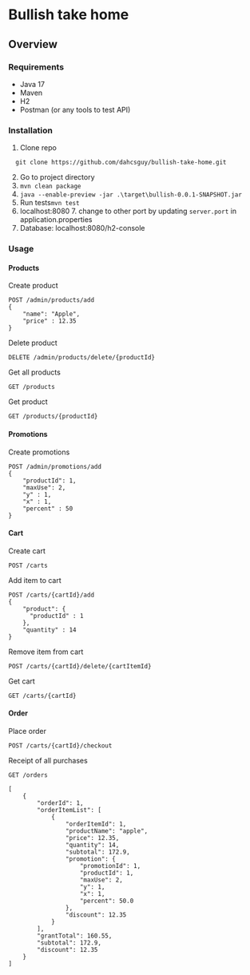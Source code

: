 # Bullish take home

## Overview


### Requirements
- Java 17
- Maven
- H2
- Postman (or any tools to test API)
### Installation
1. Clone repo
```
  git clone https://github.com/dahcsguy/bullish-take-home.git
```
2. Go to project directory
3. ```mvn clean package```
4. ```java --enable-preview -jar .\target\bullish-0.0.1-SNAPSHOT.jar```
5. Run tests```mvn test```
6. localhost:8080
   7. change to other port by updating `server.port` in application.properties
7. Database: localhost:8080/h2-console 



### Usage
#### Products
Create product
```
POST /admin/products/add
{
    "name": "Apple",
    "price" : 12.35
}
```
Delete product
```
DELETE /admin/products/delete/{productId}
```

Get all products
```
GET /products
```

Get product
```
GET /products/{productId}
```

#### Promotions
Create promotions
```
POST /admin/promotions/add
{
    "productId": 1,
    "maxUse": 2,
    "y" : 1,
    "x" : 1,
    "percent" : 50
}
```

#### Cart

Create cart
```
POST /carts
```

Add item to cart
```
POST /carts/{cartId}/add
{
    "product": {
      "productId" : 1
    },
    "quantity" : 14
}

```

Remove item from cart
```
POST /carts/{cartId}/delete/{cartItemId}
```

Get cart
```
GET /carts/{cartId}
```

#### Order
Place order
```
POST /carts/{cartId}/checkout
```

Receipt of all purchases
```
GET /orders

[
    {
        "orderId": 1,
        "orderItemList": [
            {
                "orderItemId": 1,
                "productName": "apple",
                "price": 12.35,
                "quantity": 14,
                "subtotal": 172.9,
                "promotion": {
                    "promotionId": 1,
                    "productId": 1,
                    "maxUse": 2,
                    "y": 1,
                    "x": 1,
                    "percent": 50.0
                },
                "discount": 12.35
            }
        ],
        "grantTotal": 160.55,
        "subtotal": 172.9,
        "discount": 12.35
    }
]
```